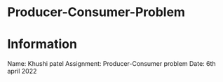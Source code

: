 # Producer-Consumer-Problem
# Information
Name: Khushi patel
Assignment: Producer-Consumer problem
Date: 6th april 2022
